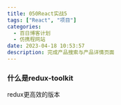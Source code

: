```yaml
---
title: 050React实战5
tags: ["React", "项目"]
categories:
  - 百日博客计划
  - 仿携程网站
date: 2023-04-18 10:53:57
description: 完成产品搜索与产品详情页面
---
```


### 什么是redux-toolkit

redux更高效的版本